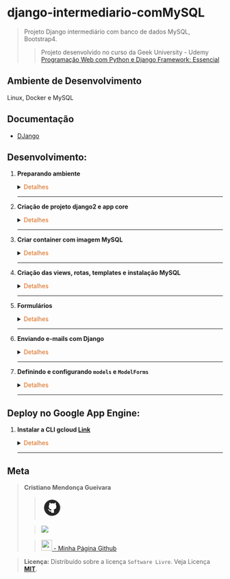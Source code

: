 # django-intermediario-comMySQL

>Projeto Django intermediário com banco de dados MySQL, Bootstrap4.
> 
>>Projeto desenvolvido no curso da Geek University - Udemy [Programação Web com Python e Django Framework: Essencial](https://www.udemy.com/course/programacao-web-com-django-framework-do-basico-ao-avancado/)

## Ambiente de Desenvolvimento
Linux, Docker e MySQL

## Documentação
- [DJango](https://www.djangoproject.com/)
## Desenvolvimento:
1. <span style="color:383E42"><b>Preparando ambiente</b></span>
    <details><summary><span style="color:Chocolate">Detalhes</span></summary>
    <p>

    - Criar repositório no github
    - Criar README básico
    - Criar e ativar ambiente virtual
        ```sh
        python3 -m venv venv
        source venv/bin/activate
        ```
    - Instalação pip - se necessario
        ```sh
        sudo apt update
        sudo apt install python3-pip
        pip3 --version
        ```
    - Instalar o `django`, `whitenoise`(para os arquivos staticos), `gunicorn`( servidor para python), `django-bootstrap4` (integrado com django), `PyMySQL`(driver de conexão com o banco mysql) e `django-std-image`(para trabalhar com imagens)
        ```sh
        sudo apt update
        pip3 install django
        pip3 install whitenoise gunicorn django-bootstrap4 PyMySQL django-stdimage
        ```
    - Criação arquivo requirements
    Contém informaçẽos sobre todas as bibliotecas utilizadas no projeto. Para atualizar o arquivo, basta executar o comando novamente após instalar outras bibliotecas.
        ```sh
        pip freeze > requirements.txt
        ```
    </p>

    </details> 

    ---

2. <span style="color:383E42"><b>Criação de projeto django2 e app core</b></span>
    <details><summary><span style="color:Chocolate">Detalhes</span></summary>
    <p>

    - Criar app no mesmo diretório/pasta que está o projeto. Usa ponto espaço e ponto no final para não criar subdiretório
        >Criarei um arquivo `meusDados.py` com com as informaçoes que não quero que vá para repositório - Então incluirei o arquivo com a classe no gitignore
        ```sh
        django-admin startproject django2 .
        django-admin startapp core
        ```
    - Incluir apps em Installed apps - settings
        ```python
        INSTALLED_APPS = [
        'django.contrib.admin',
        'django.contrib.auth',
        'django.contrib.contenttypes',
        'django.contrib.sessions',
        'django.contrib.messages',
        'django.contrib.staticfiles',

        'core',
        'bootstrap4',
        'stdimage',
        ]
        ```
    - Adicionando MIDDLEWARE `whitenoise`, porém deixar comentado para uso posterior
        ```python
        MIDDLEWARE = [
            # ...
            "django.middleware.security.SecurityMiddleware",
            #"whitenoise.middleware.WhiteNoiseMiddleware",
            # ...
        ]
        ```
    
    - Informar diretório de templates no settings
        ```python
        TEMPLATES = [
            {
                'BACKEND': 'django.template.backends.django.DjangoTemplates',
                'DIRS': ['templates'],
                'APP_DIRS': True,
                'OPTIONS': {
                    'context_processors': [
                        'django.template.context_processors.debug',
                        'django.template.context_processors.request',
                        'django.contrib.auth.context_processors.auth',
                        'django.contrib.messages.context_processors.messages',
                    ],
                },
            },
        ]
        ```
    - Configurar databases
        ```python
        DATABASES = {
            'default': {
                'ENGINE': 'django.db.backends.mysql',
                'NAME': MeusDados['MYSQLDATABASENAME'],
                'USER': MeusDados['USUARIO_MYSQL'],
                'PASSWORD': MeusDados['SENHA_MYSQL'],
                'HOST': MeusDados['HOST'],
                'PORT':'3306',
                
            }
        }
        ```
    - Definindo timezone Em `settings.py`
        ```python
        # Internationalization
        # https://docs.djangoproject.com/en/4.2/topics/i18n/

        LANGUAGE_CODE = 'pt-br'

        TIME_ZONE = 'America/Sao_Paulo'

        USE_I18N = True

        USE_TZ = True

        ```

    - Configuração para arquivos státicos e `settings.py`
        ```python
        STATIC_URL = 'static/'
        STATIC_ROOT = os.path.join(STATIC_URL, 'staticfiles')
        ```
    </p>

    </details> 

    ---

3. <span style="color:383E42"><b>Criar container com imagem MySQL</b></span>
    <details><summary><span style="color:Chocolate">Detalhes</span></summary>
    <p>

    - [Documentação dockerhub](https://hub.docker.com/_/mysql/tags)
        Baixa imagem `pull mysql`
        Cria container 
        Nomeando `--name django2` 
        Adiciono informação da porta `-p 3306:3306`
        Informo a senha `MYSQL_ROOT_PASSWORD=suasenha`
        ```bash
        docker pull mysql
        sudo docker run -p 3306:3306 --name django2 -e MYSQL_ROOT_PASSWORD=suasenha -d mysql
        ```

        Inciar container
        ```bash
        sudo docker start django2
        ```

        Verificar `id` container e `ip` do container
        ```bash
        sudo docker ps
        sudo docker container inspect idcontainer
        ```

        Acessar container no modo interativo - container em execução
        ```bash
        sudo docker exec -it idcontainer bash
        ```

        Acessar mysql terminal. Informar senha
        ```bash
        mysql -u root -p 
        ```

        Criar database
        ```sql
        create database django2;
        ```

        Exibir databases
        ```sql
        show databases
        ```

    - Testar acesso com `Workbench`
        Instale o Workench pela loja de aplicativos linux
        Se algum erro ao configurar, como:
        `....Workbench incompatible/nonstandard server....`

        Após abrir o `Workbench` pressione `ctrl + r` ou clic em `Database` e selecione Reverse Engineer
        Informe `ip, user e password` do container em execução
    

    </p>

    </details> 

    ---

4. <span style="color:383E42"><b>Criação das views, rotas, templates e instalação MySQL</b></span>
    <details><summary><span style="color:Chocolate">Detalhes</span></summary>
    <p>

    - Criação das views `index, contato, produto`
        ```python
        from django.shortcuts import render

        def index(request):
            return render(request, 'index.html')

        def contato(request):
            return render(request, 'contato.html')

        def produto(request):
            return render(request, 'produto.html')
        ```

    - Criação diretórios:
        `core/templates`
        `core/static`
        `core/static/css`
        `core/static/css/js`
        `core/static/css/js/images`

    - Criação templates
        >index.html
        ```html
        <!DOCTYPE html>
        <html lang="pt-br">
        <head>
            <meta charset="UTF-8">
            <meta name="viewport" content="width=device-width, initial-scale=1.0">
            <title>Index</title>
        </head>
        <body>
            <h1>Index</h1>
        </body>
        </html>
        ```
        
        >contado.html
        ```html
        <!DOCTYPE html>
        <html lang="pt-br">
        <head>
            <meta charset="UTF-8">
            <meta name="viewport" content="width=device-width, initial-scale=1.0">
            <title>Cotato</title>
        </head>
        <body>
            <h1>Contato</h1>
        </body>
        </html>
        ```

        >produto.html
        ```html
        <!DOCTYPE html>
        <html lang="pt-br">
        <head>
            <meta charset="UTF-8">
            <meta name="viewport" content="width=device-width, initial-scale=1.0">
            <title>Produto</title>
        </head>
        <body>
            <h1>Produto</h1>    
        </body>
        </html>
        ```

    - Criar arquivo de rotas app core `core/urls.py`
        ```python
        urlpatterns = [
        path('', index, name='index'),
        path('contato/', contato, name='contato'),
        path('produto/', produto, name='produto'),
        ]
        ```

    - Incluir `rota` no arquivo de rotas do projeto que direciona para arquivo de rotas do app core - `django2/urls.py`
        ```python
        path('', include('core.urls')),
        ```

    - Instale o `libmysqlclient-dev` se necessário
        **Obs.:** no terminal principal/local, não no projeto
        ```bash
        sudo apt-get install libmysqlclient-dev python3-dev
        ```

    - Instalar `MysSQL` no projeto
        ```bash
        pip install MySQL
        ```

    - Atualizar o `requirements.txt`
        ```bash
        pip freeze > requirements.txt
        ```

    - Executar o `migrate` para criação das tabelas django no `database`
        Não esquecer de dar os privilégios necessários ao usuário do banco de dados
        ```bash
        python manage.py migrate
        ```

    - Criar super usuário do projeto
        ```bash
        python manage.py createsuperuser
        ```
    
    - Testar aplicação, se não der nenhum erro, teste no navegador com `localhost:8000`
        ```bash
        python3 manage.py runserver
        ```

    </p>

    </details> 

    ---

5. <span style="color:383E42"><b>Formulários</b></span>
    <details><summary><span style="color:Chocolate">Detalhes</span></summary>
    <p>

    - Verificar os atributos de um form django com `python shell`
        >Observe que o sinal `>>>` é mostrado ao executar o primeiro comando, significa que está no python shell, não é parte do comando
        ```bash
        python manage.py shell
        >>> from django import forms
        >>> dir(forms)
        >>> help(forms.CharFields)
        ```

    - Criar arquivo `core/forms.py` - Arquivo que contém todos os formulários da aplicação - Criar o form `ContatoForm` 
        ```python
        from django import forms

        class ContatoForm(forms.Form):
            nome = forms.CharField(label='Nome', max_length=100)
            email = forms.EmailField(label='Email', max_length=100)
            assunto = forms.CharField(label='Assunto', max_length=120)
            # widget - Determina que seja um campo de texto com várias linhas
            mensagem = forms.CharField(label='mensagem', widget=forms.Textarea())
        ```

    - Incluir `ContatoForm` na view `contato`
        ```python
        from django.shortcuts import render
        from django.contrib import messages

        from .forms import ContatoForm

        def index(request):
            return render(request, 'index.html')

        def contato(request):
            form = ContatoForm(request.POST or None)

            if str(request.method) == 'POST':
                print(f'Post: {request.POST}')
                if form.is_valid():
                    nome = form.cleaned_data['nome']
                    email = form.cleaned_data['email']
                    assunto = form.cleaned_data['assunto']
                    mensagem = form.cleaned_data['mensagem']

                    print('Mensagem enviada')
                    print(f'Nome: {nome}')
                    print(f'Email: {email}')
                    print(f'Assunto: {assunto}')
                    print(f'mensagem: {mensagem}')

                    messages.success(request, 'E-mail enviado com sucesso!')
                else:
                    messages.error(request, 'Erro ao enviar e-mail')
                    form = ContatoForm()
            context = {
                'form': form,
            }
            return render(request, 'contato.html', context)

        def produto(request):
            return render(request, 'produto.html')
        ```

    - Incluir `ContatoForm` ao template `contato.html`
        >Incluir bootstrap4 ao template `{% load bootstrap4 %}`
        `autocomplete`como `off` é para desativar opção autocomplete do formulário, evitando exibir dados informados anteriormente pelos usuários.
        `{% csrf_token %}` - Segurança - É criado um token a cada solicitação que usado para validar o formulário. É possível verificar esse token ao inspecionar página no navegador.
        `{% bootstrap_form form %}` - Indica ao bootstrap para aplicar css no `form` que recebeu como parâmetro da view `contato`
        
        ```html
        {% load bootstrap4 %}
        <!DOCTYPE html>
        <html lang="pt-br">
        <head>
            <meta charset="UTF-8">
            <title>Contato</title>
            {% bootstrap_css %}
        </head>
        <body>
            <div class="container">
                <h1>Contato</h1>
                {% bootstrap_messages %}

                <form action="{% url 'contato' %}" method="post" class="form" autocomplete="off">
                    {% csrf_token %}
                    {% bootstrap_form form %}
                    {% buttons %}
                        <button type="submit" class="btn btn-primary">Enviar Mensagem</button>
                    {% endbuttons %}
                </form>
            </div>
        {% bootstrap_javascript jquery='full' %}
        </body>
        </html>
        ```

    - Testar
        ```bash
        python manage.py runserver
        ```

    </p>

    </details>

    ---

6. <span style="color:383E42"><b>Enviando e-mails com Django</b></span>
    <details><summary><span style="color:Chocolate">Detalhes</span></summary>
    <p>

    - Configuração email em `django2/settings.py`
        >Usado `EMAIL_BACKEND` para teste - Parte comentada é para uso com provedor de email
        ```python
        #...
        STATIC_ROOT = os.path.join(STATIC_URL, 'staticfiles')

        # Configuração de Email do seu servidor de email
        EMAIL_BACKEND = 'django.core.mail.backends.console.EmailBackend'

        """
        EMAIL_HOST = `localhost`
        EMAIL_HOST_USER = `seuemail@seudomínio.com.br`
        EMAIL_PORT = 587
        EMAIL_USER_TSL = True
        EMAIL_HOST_PASSWORD = `sua senha`
        """
        #...
        ```

    - Incluir método para enviar email em `core/forms.py - ContatoForm`
        ```python
        #...
        def send_mail(self):
        nome = self.cleaned_data['nome']
        email = self.cleaned_data['email']
        assunto = self.cleaned_data['assunto']
        mensagem = self.cleaned_data['mensagem']

        conteudo = f'Nome: {nome}\nE-mail: {email}\nAssunto: {assunto}\nMensagem: {mensagem}'

        mail = EmailMessage(
            subject='E-mail enviado pelo sistema django2',
            body=conteudo,
            from_email='contato@seudominio.com.br',
            to=['contato@seudominio.com.br',],
            headers={'Reply-To': email}
        )
        mail.send()
        #...
        ```

    - View `contato` configurada para usar o método `send_mail`
        ```python
        #...
        def contato(request):
            form = ContatoForm(request.POST or None)

            if str(request.method) == 'POST':
                print(f'Post: {request.POST}')
                if form.is_valid():
                    form.send_mail()

                    messages.success(request, 'E-mail enviado com sucesso!')
                else:
                    messages.error(request, 'Erro ao enviar e-mail')
                    form = ContatoForm()
            context = {
                'form': form,
            }
            return render(request, 'contato.html', context)
        #...
        ```


    </p>

    </details>

    ---

7. <span style="color:383E42"><b>Definindo e configurando `models` e `ModelForms`</b></span>
    <details><summary><span style="color:Chocolate">Detalhes</span></summary>
    <p>

    >Info: 
    >slugify - usado para criar url válida com texto passado
    >[signals](https://docs.djangoproject.com/en/4.2/topics/signals/) - Usado para detectar evento/ação que ocorra em outro lugar/objeto, neste caso `Produto` - [Tutorial](https://www.youtube.com/watch?v=CZ7vUBLpoZc)

    - Definindo modelo Produto em `core/models.py` - após definir o modelo, executar o `makemigrations e depois migrate`
        ```python
        from django.db import models
        from stdimage.models import StdImageField


        #SIGNALS
        from django.db.models import signals
        from django.template.defaultfilters import slugify


        class Base(models.Model):
            criado = models.DateField(`Data de Criação`, auto_now_add=True)
            modificado = models.DateField(`Data de Atualização`, auto_now=True)
            ativo = models.BooleanField(`Ativo?`, default=True)

            class Meta:
                abstract = True


        class Produto(Base):
            nome = models.CharField(`Nome`, max_length=100)
            preco = models.DecimalField(`Preço`, max_digits=8, decimal_places=2)
            estoque = models.IntegerField(`Estoque`)
            imagem = StdImageField(`Imagem`, upload_to=`produtos`, variations={`thumb`:(124,124)})
            slug = models.SlugField(`Slug`, max_length=100, blank=True, editable=False)

            def __str__(self):
                return self.nome


        def produto_pre_save(signal, instance, sender, **kwargs):
            instance.slug = slugify(instance.nome)


        signals.pre_save.connect(produto_pre_save, sender=Produto)

        ```
        Terminal
        ```bash
        python manage.py makemigrations
        python manage.py migrate
        ```

    - Configurar  exibição de `Produto` em painel admin `core/admin.py `
        ```python
        from django.contrib import admin

        from .models import Produto


        @admin.register(Produto)
        class ProdutoAdmim(admin.ModelAdmin):
            list_display = (`nome`, `preco`, `estoque`, `slug`, `criado`, `modificado`, `ativo`)
        ```

    - Testar aplicação, se não der nenhum erro, teste no navegador com `localhost:8000/admin`
        Cadastrar produto, inserir imagem para produto - Verificar slug

    - Criar `modelForm` de produto
        ```python
        class ProdutoModelForm(forms.ModelForm):

        class Meta:
            model = Produto
            fields = ['nome', 'preco', 'estoque', 'imagem']
        ```
    
    - Configurando view Produto - Inclusão de controle de acesso usando `Seção` do usuário
        > Em caso de usuário anônimo (não estando logado), será redirecionado para página `index.html`
        ```python
        def produto(request):
        if str(request.user) != 'AnonymousUser':
            if str(request.method) == 'POST':
                form = ProdutoModelForm(request.POST, request.FILES)
                if form.is_valid():
                    # Permite acessar as informações antes de serem salvas no banco de dados
                    # prod = form.save(commit=False)
                    form.save()

                    messages.success(request, 'Produto salvo com sucesso.')
                    form = ProdutoModelForm()
                else:
                    messages.error(request, 'Erro ao salvar produto.')
            else:
                form = ProdutoModelForm()
            context = {
                'form': form
            }
            return render(request, 'produto.html', context)
        else:
            return redirect('index')
        ```

    - Configurando template produto - botstrap4
        >Configuração para envio de arquivos no form `enctype="multipart/form-data"`
        ```html
        {% load bootstrap4 %}
        <!DOCTYPE html>
        <html lang="pt-br">
        <head>
            <meta charset="UTF-8">
            <title>Produto</title>
            {% bootstrap_css %}
        </head>
        <body>
            <div class="container">
                <h1>Produto</h1>
                {% bootstrap_messages %}

                <form action="{% url 'produto' %}" method="post" class="form" autocomplete="off" enctype="multipart/form-data">
                    {% csrf_token %}

                    {% bootstrap_form form %}
                    {% buttons %}
                        <button type="submit" class="btn btn-primary">Cadastrar</button>
                    {% endbuttons %}
                </form>
            </div>
        {% bootstrap_javascript jquery='full' %}
        </body>
        </html>
        ```

    - Configurando diretório de midias/imagens em `settings` - Diretório e arquivos usados em modo debug
        >Obervação: Foi removido o diretório `produtos` que estava sendo usado anteriormente.
        ```python
        #..
        STATIC_ROOT = os.path.join(BASE_DIR, `staticfiles`)
        MEDIA_URL = `media/`
        MEDIA_ROOT = os.path.join(BASE_DIR, `media`)
        #...
        ```

    - Configurando arquivo urls do projeto2
        >Usado para permitir fazer acesso aos arquivos de mídias nos templates. O método `static(...)` retorna url para os arquivos. Usado no modo debug
        ```python
        from django.contrib import admin
        from django.urls import path, include

        from django.conf.urls.static import static
        from django.conf import settings

        urlpatterns = [
            path('admin/', admin.site.urls),
            path('', include('core.urls')),
        ] + static(settings.MEDIA_URL, document_root=settings.MEDIA_ROOT)
        ```
    - Cofigurando a view `index` em `core/views.py`
        > Configurado envio de lista de produtos no contexto para página index
        ```python
        def index(request):
        context = {
            'produtos': Produto.objects.all()
        }
        return render(request, 'index.html', context)
        ```
    
    - Inclusão arquivo `core/static/css/styles.css` 
        >Configurar cor do link do produto
        ```css
        a{
            color: #fff;
        }
        ```

    - Configurando template `core/templates/index.html`
        ```html
        {% load bootstrap4 %}
        {% load static %}
        <!DOCTYPE html>
        <html lang="pt-br">
        <head>
            <meta charset="UTF-8">
            <title>Index</title>
            {% bootstrap_css %}
            <link href="{% static 'css/styles.css' %}" rel="stylesheet">
        </head>
        <body>
            <div class="container">
                {% if produtos %}
                <h1>Produtos</h1>

                <table class="table table-dark">
                    <thead>
                        <tr>
                            <th scope="col">#</th>
                            <th scope="col">Produto</th>
                            <th scope="col">Preço</th>
                            <th scope="col">Estoque</th>
                        </tr>
                    </thead>
                    <tbody>
                        {% for produto in produtos %}
                            <tr>
                                <td scope="row">{{ produto.id }}</td>
                                <td scope="row"><a href="#modal{{produto.id}}" data-toggle="modal">{{ produto.nome }}</a></td>
                                <td scope="row">{{ produto.preco }}</td>
                                <td scope="row">{{ produto.estoque }}</td>
                            </tr>
                            <div class="modal fade bd-example-modal-lg show" id="modal{{produto.id}}" role="dialog">
                                <div class="modal-dialog">
                                    <div class="modal-content">
                                        <div class="modal-header">
                                            <h5 class="modal-title" id="modal-produto-label">Detalhes do produto</h5>
                                            <button type="button" class="close" data-dismiss="modal">
                                                <span aria-hidden="true">&times;</span>
                                            </button>
                                        </div>
                                        <div class="modal-body" id="dynamic-content">
                                            <img src="{{ produto.imagem.url }}" class="img-fluid" alt="{{ produto.nome }}"/>
                                        </div>
                                    </div>
                                </div>
                            </div>
                        {% endfor %}
                    </tbody>
                </table>
                {% else %}
                    <h2>Ainda não existem produtos cadastrados. :(</h2>
                {% endif %}
            </div>
        {% bootstrap_javascript jquery='full' %}
        </body>
        </html>
        ```
    </p>

    </details>

    ---


## Deploy no Google App Engine:
1. <span style="color:383E42"><b>Instalar a CLI gcloud [Link](https://cloud.google.com/sdk/docs/install?hl=pt-br)</b></span>
    <details><summary><span style="color:Chocolate">Detalhes</span></summary>
    <p>

    >Em Desenvolvimento.....

    </p>

    </details>

    ---

## Meta
><span style="color:383E42"><b>Cristiano Mendonça Gueivara</b> </span>
>
>>[<img src="readmeImages/githubIcon.png">](https://github.com/sspectro "Meu perfil no github")
>
>><a href="https://linkedin.com/in/cristiano-m-gueivara/"><img src="https://img.shields.io/badge/-LinkedIn-%230077B5?style=for-the-badge&logo=linkedin&logoColor=white"></a> 
>
>>[<img src="https://sspectro.github.io/images/cristiano.jpg" height="25" width="25"> - Minha Página Github](https://sspectro.github.io/#home "Minha Página no github")<br>



><span style="color:383E42"><b>Licença:</b> </span> Distribuído sobre a licença `Software Livre`. Veja Licença **[MIT](https://opensource.org/license/mit/)**.